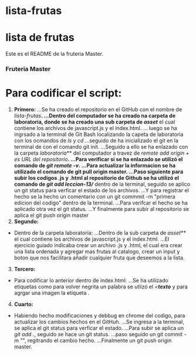 # lista-frutas
lista de frutas
===============
Este es el README de la fruteria Master.

### Fruteria Master

Para codificar el script:
=========================
1. **Primero:**
...Se ha creado el repositorio en el GitHub con el nombre de _lista-frutas_**.
...Dentro del computador se ha creado na carpeta de laboratoria, donde se ha creado una sub carpeta de _asset_** el cual contiene los archivos de javascript.js y el index.html.
... luego se ha ingrsado a la terminal de Git Bash localizando la capeta de laboratoria con los ocmandos de _ls_ y _cd_
...seguido de ha inicializado el git en la terminal de con el comando git init.
...Seguido a ello se ha enlazado con la carpeta _laboratoria_** del computador a travez de _remote add origin + es URL del repositorio_**.
...Para verificar si se ha enlazado se utilizó el comando de _git remote -v_.
...Para actualizar la informacion se ha utilizado el comando de git pull origin master.
...Paso siguiente para subir los codigos .js y .html al repositorio de Github se ha utilizó el comando de _git add leccion-13/_** dentro de la terminal, seguido se aplico un git status para verficar el estado de los archivos.
...Y para registrar el hecho se la hecho un comentario con un git commmit -m "primera edicion del codigo" dentro de la terminal.
...Para verifcar el hecho se ha aplicado otra vez el git status.
...Y finalmente para subir al repositorio se aplica el git push origin master
2. **Segundo:**
  * Dentro de la carpeta laboratoria:
  ...Dentro de la sub carpeta de _asset_** el cual contiene los archivos de javascript.js y el index.html.
  ...El ejercicio guiado indicaba crear un archivo .js y .html, el cual era crear una lista ordenada y agregar mas frutas al catalogo, crear un input y boton que nos facilitara añadir cualquier fruta que deseemos a la lista.
3. **Tercero:**
  * Para codificar lo anterior dentro de index.html:
  ...Se ha utilizado etiquetas como para volver negrita un palabra se utlizó el _<<strong>texto</strong>_ y para agrgar una imagen la etiqueta _<img src="Ubicación de la imagen dentro del computador" alt="">_.
4. **Cuarto:**
  * Habiendo hecho modificaciones y debbug en chrome del codigo, para actualizar los cambios hechos en el GitHuh.
  ...Se ingresa a la terminal, se aplica el git status para verficar el estado.
  ...Para subir se aplica un _git add ._, seguido se hace un git status.
  ...paso seguido un git commit -m "", regitrando el cambio hecho.
  ...Finalmente un git push origin master.
  
  


